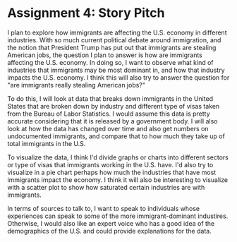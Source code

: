 # Assignment 4: Story Pitch

I plan to explore how immigrants are affecting the U.S. economy in different industries. With so much current political debate around immigration, and the notion that President Trump has put out that immigrants are stealing American jobs, the question I plan to answer is how are immigrants affecting the U.S. economy. In doing so, I want to observe what kind of industries that immigrants may be most dominant in, and how that industry impacts the U.S. economy. I think this will also try to answer the question for "are immigrants really stealing American jobs?" 

To do this, I will look at data that breaks down immigrants in the United States that are broken down by industry and different type of visas taken from the Bureau of Labor Statistics. I would assume this data is pretty accurate considering that it is released by a government body. I will also look at how the data has changed over time and also get numbers on undocumented immigrants, and compare that to how much they take up of total immigrants in the U.S. 

To visualize the data, I think I'd divide graphs or charts into different sectors or type of visas that immigrants working in the U.S. have. I'd also try to visualize in a pie chart perhaps how much the industries that have most immigrants impact the economy. I think it will also be interesting to visualize with a scatter plot to show how saturated certain industries are with immigrants. 

In terms of sources to talk to, I want to speak to individuals whose experiences can speak to some of the more immigrant-dominant industires. Otherwise, I would also like an expert voice who has a good idea of the demographics of the U.S. and could provide explanations for the data. 
